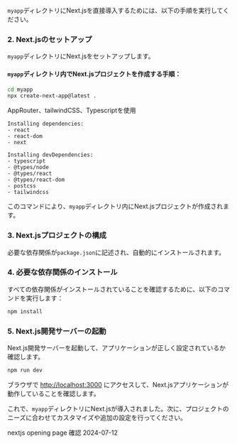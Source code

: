 `myapp`ディレクトリにNext.jsを直接導入するためには、以下の手順を実行してください。

### 2. Next.jsのセットアップ
`myapp`ディレクトリにNext.jsをセットアップします。

#### `myapp`ディレクトリ内でNext.jsプロジェクトを作成する手順：

```bash
cd myapp
npx create-next-app@latest .
```
AppRouter、tailwindCSS、Typescriptを使用

```
Installing dependencies:
- react
- react-dom
- next

Installing devDependencies:
- typescript
- @types/node
- @types/react
- @types/react-dom
- postcss
- tailwindcss
```

このコマンドにより、`myapp`ディレクトリ内にNext.jsプロジェクトが作成されます。

### 3. Next.jsプロジェクトの構成

必要な依存関係が`package.json`に記述され、自動的にインストールされます。

### 4. 必要な依存関係のインストール

すべての依存関係がインストールされていることを確認するために、以下のコマンドを実行します：

```bash
npm install
```

### 5. Next.js開発サーバーの起動

Next.js開発サーバーを起動して、アプリケーションが正しく設定されているか確認します。

```bash
npm run dev
```

ブラウザで [http://localhost:3000](http://localhost:3000) にアクセスして、Next.jsアプリケーションが動作していることを確認します。

これで、`myapp`ディレクトリにNext.jsが導入されました。次に、プロジェクトのニーズに合わせてカスタマイズや追加の設定を行ってください。

nextjs opening page 確認 2024-07-12
